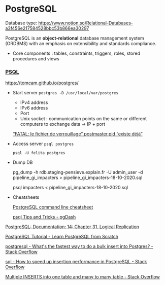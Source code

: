 # PostgreSQL

Database type: https://www.notion.so/Relational-Databases-a3f456e217584528bbc53b866ea30297

PostgreSQL is an **object-relational** database management system (ORDBMS) with an emphasis on extensibility and standards compliance. 

- Core components : tables, constraints, triggers, roles, stored procedures and views

### [PSQL](https://tomcam.github.io/postgres/)
https://tomcam.github.io/postgres/
- Start server `postgres -D /usr/local/var/postgres`
    - IPv4 address
    - IPv6 address
    - Port
    - Unix socket : communication points on the same or different computers to exchange data → IP + port
    
    [“FATAL: le fichier de verrouillage” postmaster.pid “existe déjà”](https://www.notion.so/FATAL-le-fichier-de-verrouillage-postmaster-pid-existe-d-j-0fc364739eef4a3b88c8d411742aa5a0)
    
- Access server `psql postgres`
    
    `psql -U felita postgres`
    
- Dump DB
    
    pg_dump -h rdb.staging-pensieve.explain.fr -U admin_user -d pipeline_gi_impacters > pipeline_gi_impacters-18-10-2020.sql
    
    psql impacters < pipeline_gi_impacters-18-10-2020.sql
    
- Cheatsheets
    
    [PostgreSQL command line cheatsheet](https://gist.github.com/Kartones/dd3ff5ec5ea238d4c546)
    
    [psql Tips and Tricks - pgDash](https://www.notion.so/psql-Tips-and-Tricks-pgDash-f91a1d119e1e458290aa370b2266c0f0)
    

[PostgreSQL: Documentation: 14: Chapter 31. Logical Replication](https://www.notion.so/PostgreSQL-Documentation-14-Chapter-31-Logical-Replication-f5ad06c7a65545f69867b6176c25929e)

[PostgreSQL Tutorial - Learn PostgreSQL from Scratch](https://www.notion.so/PostgreSQL-Tutorial-Learn-PostgreSQL-from-Scratch-974747d2adc14c42bff2bf6733646899)

[postgresql - What's the fastest way to do a bulk insert into Postgres? - Stack Overflow](https://www.notion.so/postgresql-What-s-the-fastest-way-to-do-a-bulk-insert-into-Postgres-Stack-Overflow-a7e9d5420ad7487dbaedbbe314046405)

[sql - How to speed up insertion performance in PostgreSQL - Stack Overflow](https://www.notion.so/sql-How-to-speed-up-insertion-performance-in-PostgreSQL-Stack-Overflow-f0912f0db92f41958cf7c5ddb9dab231)

[Multiple INSERTS into one table and many to many table - Stack Overflow](https://www.notion.so/Multiple-INSERTS-into-one-table-and-many-to-many-table-Stack-Overflow-06b97c028672411d9e4f9e0313c19519)